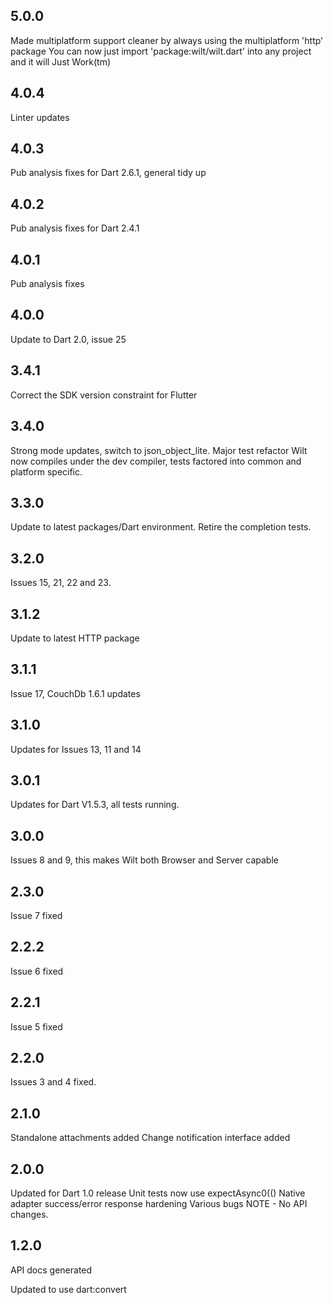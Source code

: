 ## 5.0.0
Made multiplatform support cleaner by always using the multiplatform 'http' package
You can now just import 'package:wilt/wilt.dart' into any project and it will Just Work(tm)

## 4.0.4
Linter updates

## 4.0.3
Pub analysis fixes for Dart 2.6.1, general tidy up

## 4.0.2
Pub analysis fixes for Dart 2.4.1

## 4.0.1
Pub analysis fixes

## 4.0.0
Update to Dart 2.0, issue 25

## 3.4.1
Correct the SDK version constraint for Flutter

## 3.4.0
Strong mode updates, switch to json_object_lite. Major test refactor
Wilt now compiles under the dev compiler, tests factored into common and platform specific.

## 3.3.0
Update to latest packages/Dart environment.
Retire the completion tests.

## 3.2.0

Issues 15, 21, 22 and 23.

## 3.1.2

Update to latest HTTP package

## 3.1.1

Issue 17, CouchDb 1.6.1 updates

## 3.1.0

Updates for Issues 13, 11 and 14

## 3.0.1

Updates for Dart V1.5.3, all tests running.

## 3.0.0

Issues 8 and 9, this makes Wilt both Browser and Server capable

## 2.3.0

Issue 7 fixed

## 2.2.2

Issue 6 fixed

## 2.2.1

Issue 5 fixed

## 2.2.0

Issues 3 and 4 fixed.

## 2.1.0

Standalone attachments added
Change notification interface added

## 2.0.0

Updated for Dart 1.0 release
Unit tests now use expectAsync0(()
Native adapter success/error response hardening
Various bugs
NOTE - No API changes.

## 1.2.0

API docs generated

Updated to use dart:convert

